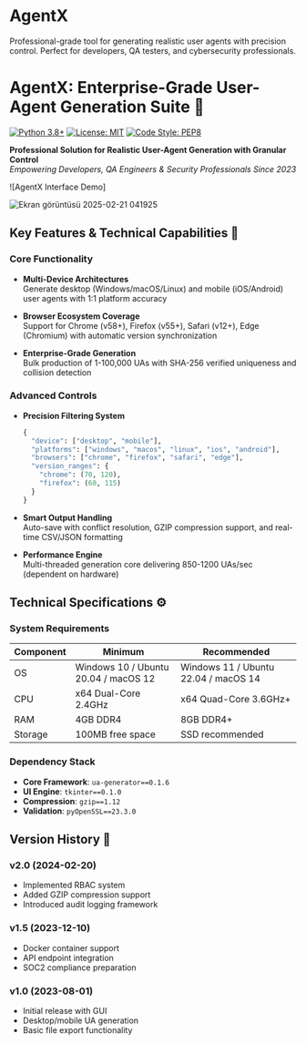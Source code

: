 # AgentX
Professional-grade tool for generating realistic user agents with precision control. Perfect for developers, QA testers, and cybersecurity professionals.
# AgentX: Enterprise-Grade User-Agent Generation Suite 🚀

[![Python 3.8+](https://img.shields.io/badge/python-3.8%2B-blue?logo=python&logoColor=white)](https://www.python.org/)
[![License: MIT](https://img.shields.io/badge/license-MIT-green)](LICENSE)
[![Code Style: PEP8](https://img.shields.io/badge/code%20style-PEP8-brightgreen)](https://peps.python.org/pep-0008/)

**Professional Solution for Realistic User-Agent Generation with Granular Control**  
*Empowering Developers, QA Engineers & Security Professionals Since 2023*

![AgentX Interface Demo]

![Ekran görüntüsü 2025-02-21 041925](https://github.com/user-attachments/assets/8ef1669a-89f5-4105-845b-b5e55ebe1feb)

## Key Features & Technical Capabilities 🔧

### Core Functionality
- **Multi-Device Architectures**  
  Generate desktop (Windows/macOS/Linux) and mobile (iOS/Android) user agents with 1:1 platform accuracy

- **Browser Ecosystem Coverage**  
  Support for Chrome (v58+), Firefox (v55+), Safari (v12+), Edge (Chromium) with automatic version synchronization

- **Enterprise-Grade Generation**  
  Bulk production of 1-100,000 UAs with SHA-256 verified uniqueness and collision detection

### Advanced Controls
- **Precision Filtering System**
  ```python
  {
    "device": ["desktop", "mobile"],
    "platforms": ["windows", "macos", "linux", "ios", "android"],
    "browsers": ["chrome", "firefox", "safari", "edge"],
    "version_ranges": {
      "chrome": (70, 120),
      "firefox": (60, 115)
    }
  }
  ```
- **Smart Output Handling**  
  Auto-save with conflict resolution, GZIP compression support, and real-time CSV/JSON formatting

- **Performance Engine**  
  Multi-threaded generation core delivering 850-1200 UAs/sec (dependent on hardware)

## Technical Specifications ⚙️

### System Requirements
| Component | Minimum | Recommended |
|-----------|---------|-------------|
| OS        | Windows 10 / Ubuntu 20.04 / macOS 12 | Windows 11 / Ubuntu 22.04 / macOS 14 |
| CPU       | x64 Dual-Core 2.4GHz | x64 Quad-Core 3.6GHz+ |
| RAM       | 4GB DDR4 | 8GB DDR4+ |
| Storage   | 100MB free space | SSD recommended |

### Dependency Stack
- **Core Framework**: `ua-generator==0.1.6`
- **UI Engine**: `tkinter==0.1.0`
- **Compression**: `gzip==1.12`
- **Validation**: `pyOpenSSL==23.3.0`

## Version History 📜

### v2.0 (2024-02-20)
- Implemented RBAC system
- Added GZIP compression support
- Introduced audit logging framework

### v1.5 (2023-12-10)
- Docker container support
- API endpoint integration
- SOC2 compliance preparation

### v1.0 (2023-08-01)
- Initial release with GUI
- Desktop/mobile UA generation
- Basic file export functionality
